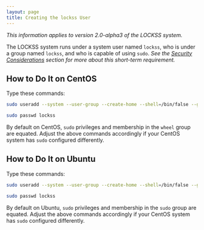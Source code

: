 ```yaml
---
layout: page
title: Creating the lockss User
---
```


*This information applies to version 2.0-alpha3 of the LOCKSS system.*

The LOCKSS system runs under a system user named `lockss`, who is under a group named `lockss`, and who is capable of using `sudo`. *See the [Security Considerations](../introduction/security) section for more about this short-term requirement.*

<!-- #osversion -->
## How to Do It on CentOS

Type these commands:

```bash
sudo useradd --system --user-group --create-home --shell=/bin/false --groups=wheel lockss

sudo passwd lockss
```

By default on CentOS, `sudo` privileges and membership in the `wheel` group are equated. Adjust the above commands accordingly if your CentOS system has `sudo` configured differently.

## How to Do It on Ubuntu

Type these commands:

```bash
sudo useradd --system --user-group --create-home --shell=/bin/false --groups=sudo lockss

sudo passwd lockss
```

By default on Ubuntu, `sudo` privileges and membership in the `sudo` group are equated. Adjust the above commands accordingly if your CentOS system has `sudo` configured differently.
